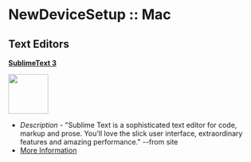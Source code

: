 NewDeviceSetup :: Mac
==============

## Text Editors

**[SublimeText 3](http://www.sublimetext.com/)**

<img src="https://encrypted-tbn1.gstatic.com/images?q=tbn:ANd9GcRfspw8inn2WLO1WeqZZPE_DK0ldt8rtEP0OSlIp-PjetLjtcb_Ltd-BhJr" width="80px" height="80px"/>

- *Description* - "Sublime Text is a sophisticated text editor for code, markup and prose.
You'll love the slick user interface, extraordinary features and amazing performance." --from site
- [More Information](https://github.com/philosowaffle/NewDeviceSetup/tree/master/Mac/SublimeText%203)
